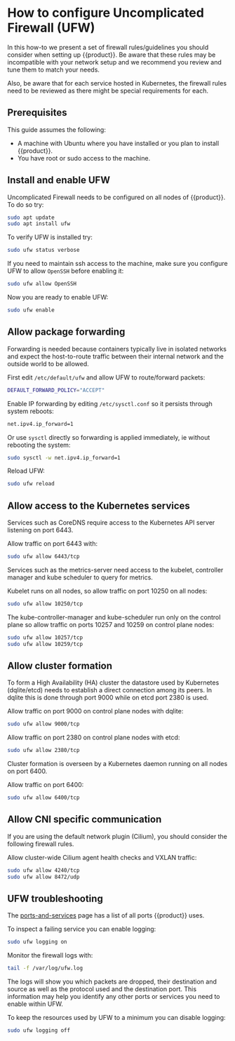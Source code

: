 # How to configure Uncomplicated Firewall (UFW)

In this how-to we present a set of firewall rules/guidelines
you should consider when setting up {{product}}.
Be aware that these rules may be incompatible with your network setup
and we recommend you review and tune them to match your needs.  

Also, be aware that for each service hosted in Kubernetes,
the firewall rules need to be reviewed as there might be
special requirements for each.


## Prerequisites

This guide assumes the following:

- A machine with Ubuntu where you have installed
  or you plan to install {{product}}.
- You have root or sudo access to the machine.

## Install and enable UFW 

Uncomplicated Firewall needs to be configured on all nodes of {{product}}.
To do so try:

```sh
sudo apt update
sudo apt install ufw
```

To verify UFW is installed try:

```sh
sudo ufw status verbose
```

If you need to maintain ssh access to the machine, make sure you configure
UFW to allow `OpenSSH` before enabling it:

```sh
sudo ufw allow OpenSSH
```

Now you are ready to enable UFW:

```sh
sudo ufw enable
```

## Allow package forwarding

Forwarding is needed because containers typically live in isolated networks
and expect the host-to-route traffic between their internal network and the
outside world to be allowed.

First edit `/etc/default/ufw` and allow UFW to route/forward packets:

```sh
DEFAULT_FORWARD_POLICY="ACCEPT"
```

Enable IP forwarding by editing `/etc/sysctl.conf` so it persists through
system reboots:

```sh
net.ipv4.ip_forward=1
```

Or use `sysctl` directly so forwarding is applied immediately,
ie without rebooting the system:

```sh
sudo sysctl -w net.ipv4.ip_forward=1
```

Reload UFW:

```sh
sudo ufw reload
```

## Allow access to the Kubernetes services

Services such as CoreDNS require access to the Kubernetes API
server listening on port 6443.
 
Allow traffic on port 6443 with:

``` sh
sudo ufw allow 6443/tcp
```

Services such as the metrics-server need access to the kubelet,
controller manager and kube scheduler to query for metrics.

Kubelet runs on all nodes, so allow traffic on port 10250 on all nodes:

```sh
sudo ufw allow 10250/tcp
```

The kube-controller-manager and kube-scheduler run only on
the control plane so allow traffic on ports 10257 and 10259
on control plane nodes:

```sh
sudo ufw allow 10257/tcp
sudo ufw allow 10259/tcp
```

## Allow cluster formation

To form a High Availability (HA) cluster the datastore used by Kubernetes
(dqlite/etcd) needs to establish a direct connection among its peers.
In dqlite this is done through port 9000 while on etcd port 2380 is used.

Allow traffic on port 9000 on control plane nodes with dqlite:

```sh
sudo ufw allow 9000/tcp
```

Allow traffic on port 2380 on control plane nodes with etcd:

```sh
sudo ufw allow 2380/tcp
```

Cluster formation is overseen by a Kubernetes daemon running on all nodes
on port 6400.

Allow traffic on port 6400:

```sh
sudo ufw allow 6400/tcp
```

## Allow CNI specific communication

If you are using the default network plugin (Cilium),
you should consider the following firewall rules.

Allow cluster-wide Cilium agent health checks and VXLAN traffic:

```sh
sudo ufw allow 4240/tcp
sudo ufw allow 8472/udp
```

## UFW troubleshooting

The [ports-and-services] page has a list of all ports {{product}} uses.

To inspect a failing service you can enable logging:

```sh
sudo ufw logging on
```

Monitor the firewall logs with:

```sh
tail -f /var/log/ufw.log
```

The logs will show you which packets are dropped, their destination
and source as well as the protocol used and the destination port.
This information may help you identify any other ports or services
you need to enable within UFW.

To keep the resources used by UFW to a minimum you can disable logging:

```sh
sudo ufw logging off
```


<!-- LINKS -->

[ports-and-services]: ../../reference/ports-and-services
